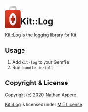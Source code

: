 <!--pp {} -->
<img align="left" width="50" height="90" src="https://raw.githubusercontent.com/rubykit/kit/master/docs/assets/images/rubykit-framework-logo.svg">
<!-- pp-->

[Kit::Log]: https://github.com/rubykit/kit/tree/master/libraries/kit-log

# Kit::Log

[Kit::Log] is the logging library for Kit.

## Usage

1) Add `kit-log` to your Gemfile
2) Run: `bundle install`

## Copyright & License

Copyright (c) 2020, Nathan Appere.

[Kit::Log] is licensed under [MIT License](MIT_LICENSE.md).
